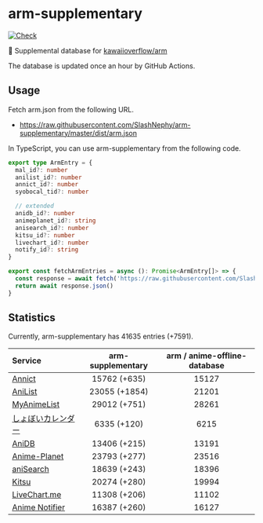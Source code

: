# arm-supplementary

[![Check](https://github.com/SlashNephy/arm-supplementary/actions/workflows/check-node.yml/badge.svg)](https://github.com/SlashNephy/arm-supplementary/actions/workflows/check-node.yml)

💊 Supplemental database for [kawaiioverflow/arm](https://github.com/kawaiioverflow/arm)

The database is updated once an hour by GitHub Actions.

## Usage

Fetch arm.json from the following URL.

- https://raw.githubusercontent.com/SlashNephy/arm-supplementary/master/dist/arm.json

In TypeScript, you can use arm-supplementary from the following code.

```TypeScript
export type ArmEntry = {
  mal_id?: number
  anilist_id?: number
  annict_id?: number
  syobocal_tid?: number

  // extended
  anidb_id?: number
  animeplanet_id?: string
  anisearch_id?: number
  kitsu_id?: number
  livechart_id?: number
  notify_id?: string
}

export const fetchArmEntries = async (): Promise<ArmEntry[]> => {
  const response = await fetch('https://raw.githubusercontent.com/SlashNephy/arm-supplementary/master/dist/arm.json')
  return await response.json()
}
```

## Statistics

Currently, arm-supplementary has 41635 entries (+7591).

| Service                                     | arm-supplementary | arm / anime-offline-database |
| :------------------------------------------ | :---------------: | :--------------------------: |
| [Annict](https://annict.com)                |   15762 (+635)    |            15127             |
| [AniList](https://anilist.co)               |   23055 (+1854)   |            21201             |
| [MyAnimeList](https://myanimelist.net)      |   29012 (+751)    |            28261             |
| [しょぼいカレンダー](https://cal.syoboi.jp) |    6335 (+120)    |             6215             |
| [AniDB](https://anidb.net)                  |   13406 (+215)    |            13191             |
| [Anime-Planet](https://anime-planet.com)    |   23793 (+277)    |            23516             |
| [aniSearch](https://anisearch.com)          |   18639 (+243)    |            18396             |
| [Kitsu](https://kitsu.io)                   |   20274 (+280)    |            19994             |
| [LiveChart.me](https://livechart.me)        |   11308 (+206)    |            11102             |
| [Anime Notifier](https://notify.moe)        |   16387 (+260)    |            16127             |
